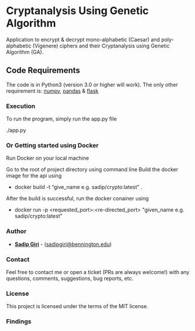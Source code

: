 # Cryptanalysis Using Genetic Algorithm
Application to encrypt & decrypt mono-alphabetic (Caesar) and poly-alphabetic (Vigenere) ciphers and their Cryptanalysis using Genetic Algorithm (GA).
<br/>
  
## Code Requirements

The code is in Python3 (version 3.0 or higher will work). The only other requirement is: <a href="https://www.numpy.org/">numpy</a>, <a href="https://pandas.pydata.org">pandas</a> & <a href="http://flask.pocoo.org">flask</a>


### Execution

To run the program, simply run the app.py file

./app.py

### Or Getting started using Docker

Run Docker on your local machine

Go to the root of project directory using command line 
Build the docker image for the api using
- docker build -t “give_name e.g. sadip/crypto:latest” .

After the build is successful, run the docker conainer using 
- docker run -p <requested_port>:<re-directed_port> "given_name e.g. sadip/crypto:latest"

### Author

* **<a href="https://sadipgiri.github.io">Sadip Giri</a>** - (sadipgiri@bennington.edu)

### Contact

Feel free to contact me or open a ticket (PRs are always welcome!) with any questions, comments, suggestions, bug reports, etc.

### License

This project is licensed under the terms of the MIT license.

### Findings

